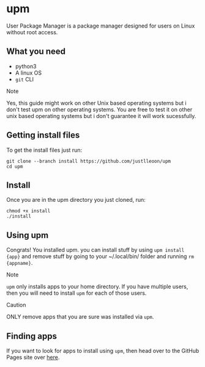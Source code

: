 # upm
User Package Manager is a package manager designed for users on Linux without root access.
## What you need
- python3
- A linux OS
- ```git``` CLI
> [!NOTE]
> Yes, this guide might work on other Unix based operating systems but i don't test upm on other operating systems. You are free to test it on other unix based operating systems but i don't guarantee it will work sucessfully.
## Getting install files
To get the install files just run:
```
git clone --branch install https://github.com/justlleoon/upm
cd upm
```
## Install
Once you are in the upm directory you just cloned, run:
```
chmod +x install
./install
```
## Using upm
Congrats! You installed upm. you can install stuff by using ```upm install {app}``` and remove stuff by going to your ~/.local/bin/ folder and running ```rm {appname}```. 
> [!NOTE]
> ```upm``` only installs apps to your home directory. If you have multiple users, then you will need to install ```upm``` for each of those users.

> [!CAUTION]
> ONLY remove apps that you are sure was installed via ```upm```.
## Finding apps
If you want to look for apps to install using ```upm```, then head over to the GitHub Pages site over [here](https://justlleoon.github.io/upm/).
